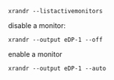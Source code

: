 ```
xrandr --listactivemonitors
```

disable a monitor:
```
xrandr --output eDP-1 --off
```

enable a monitor
```
xrandr --output eDP-1 --auto
```
